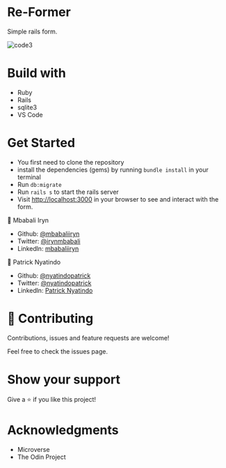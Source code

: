 # Re-Former

Simple rails form. 

![code3](https://user-images.githubusercontent.com/48393059/81570532-631fb580-93a9-11ea-8089-adaf64aaa721.png)

# Build with

- Ruby
- Rails
- sqlite3
- VS Code

# Get Started

- You first need to clone the repository
- install the dependencies (gems) by running `bundle install` in your terminal
- Run `db:migrate`
- Run `rails s` to start the rails server
- Visit [http://localhost:3000](http://localhost:3000) in your browser to see and interact with the form.

👤 Mbabali Iryn

- Github: [@mbabaliiryn](https://github.com/mbabaliiryn)
- Twitter: [@irynmbabali](https://twitter.com/irynmbabali)
- Linkedln: [mbabaliiryn](https://www.linkedin.com/in/mbabaliiryn)


👤 Patrick Nyatindo

- Github: [@nyatindopatrick](https://github.com/nyatindopatrick)
- Twitter: [@nyatindopatrick](https://twitter.com/nyatindopatrick)
- Linkedln: [Patrick Nyatindo](https://www.linkedin.com/in/nyatindopateick)
# 🤝 Contributing

Contributions, issues and feature requests are welcome!

Feel free to check the issues page.

# Show your support

Give a ⭐️ if you like this project!

# Acknowledgments

- Microverse
- The Odin Project
